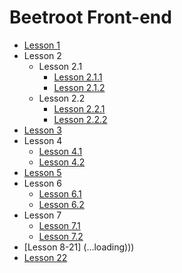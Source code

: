 # Beetroot Front-end

- [Lesson 1](https://kpweby.github.io/beetroot/l1_Front-End/EN/index)
- Lesson 2
  - Lesson 2.1
    - [Lesson 2.1.1](https://kpweby.github.io/beetroot/l2_HTML5-tags/l2.1/index)
    - [Lesson 2.1.2](https://kpweby.github.io/beetroot/l2_HTML5-tags/l2.1/index1)
  - Lesson 2.2
    - [Lesson 2.2.1](https://kpweby.github.io/beetroot/l2_HTML5-tags/l2.2/index)
    - [Lesson 2.2.2](https://kpweby.github.io/beetroot/l2_HTML5-tags/l2.2/index1)
- [Lesson 3](https://kpweby.github.io/beetroot/l3_Github/index)
- Lesson 4
  - [Lesson 4.1](https://kpweby.github.io/beetroot/l4_CSS/l4.1/index)
  - [Lesson 4.2](https://kpweby.github.io/beetroot/l4_CSS/l4.2/index)
- [Lesson 5](https://kpweby.github.io/beetroot/l5_Photoshop/index)
- Lesson 6
  - [Lesson 6.1](https://kpweby.github.io/beetroot/l6_css_selectors/2.1/index)
  - [Lesson 6.2](https://kpweby.github.io/beetroot/l6_css_selectors/2.2/index)
- Lesson 7
  - [Lesson 7.1](https://kpweby.github.io/beetroot/l7_css_boxmodel/2.1/index)
  - [Lesson 7.2](https://kpweby.github.io/beetroot/l7_css_boxmodel/2.2/index)
- [Lesson 8-21] (...loading)))
- [Lesson 22](https://kpweby.github.io/beetroot/l22_js/src/index)
